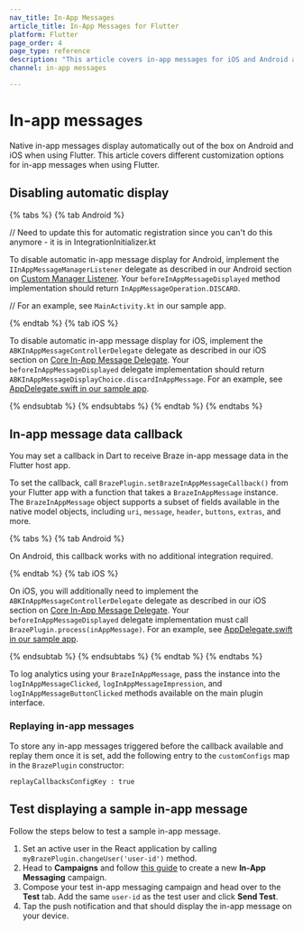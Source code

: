 ```yaml
---
nav_title: In-App Messages
article_title: In-App Messages for Flutter
platform: Flutter
page_order: 4
page_type: reference
description: "This article covers in-app messages for iOS and Android apps using Flutter, including customizing and logging analytics."
channel: in-app messages

---
```


# In-app messages

Native in-app messages display automatically out of the box on Android and iOS when using Flutter. This article covers different customization options for in-app messages when using Flutter.


## Disabling automatic display

{% tabs %}
{% tab Android %}

// Need to update this for automatic registration since you can't do this anymore - it is in IntegrationInitializer.kt

To disable automatic in-app message display for Android, implement the `IInAppMessageManagerListener` delegate as described in our Android section on [Custom Manager Listener]({{site.baseurl}}/developer_guide/platform_integration_guides/android/in-app_messaging/customization/#custom-manager-listener). Your `beforeInAppMessageDisplayed` method implementation should return `InAppMessageOperation.DISCARD`.

// For an example, see `MainActivity.kt` in our sample app.

{% endtab %}
{% tab iOS %}

To disable automatic in-app message display for iOS, implement the `ABKInAppMessageControllerDelegate` delegate as described in our iOS section on [Core In-App Message Delegate]({{site.baseurl}}/developer_guide/platform_integration_guides/ios/in-app_messaging/customization/#core-in-app-message-controller-delegate). Your `beforeInAppMessageDisplayed` delegate implementation should return `ABKInAppMessageDisplayChoice.discardInAppMessage`. For an example, see [AppDelegate.swift in our sample app](https://github.com/braze-inc/braze-flutter-sdk/blob/master/example/ios/Runner/AppDelegate.swift).

{% endsubtab %}
{% endsubtabs %}
{% endtab %}
{% endtabs %}

## In-app message data callback

You may set a callback in Dart to receive Braze in-app message data in the Flutter host app.

To set the callback, call `BrazePlugin.setBrazeInAppMessageCallback()` from your Flutter app with a function that takes a `BrazeInAppMessage` instance. The `BrazeInAppMessage` object supports a subset of fields available in the native model objects, including `uri`, `message`, `header`, `buttons`, `extras`, and more.

{% tabs %}
{% tab Android %}

On Android, this callback works with no additional integration required.

{% endtab %}
{% tab iOS %}

On iOS, you will additionally need to implement the `ABKInAppMessageControllerDelegate` delegate as described in our iOS section on [Core In-App Message Delegate]({{site.baseurl}}/developer_guide/platform_integration_guides/ios/in-app_messaging/customization/#core-in-app-message-controller-delegate). Your `beforeInAppMessageDisplayed` delegate implementation must call `BrazePlugin.process(inAppMessage)`. For an example, see [AppDelegate.swift in our sample app](https://github.com/braze-inc/braze-flutter-sdk/blob/master/example/ios/Runner/AppDelegate.swift).

{% endsubtab %}
{% endsubtabs %}
{% endtab %}
{% endtabs %}

To log analytics using your `BrazeInAppMessage`, pass the instance into the `logInAppMessageClicked`, `logInAppMessageImpression`, and `logInAppMessageButtonClicked` methods available on the main plugin interface.

### Replaying in-app messages

To store any in-app messages triggered before the callback available and replay them once it is set, add the following entry to the `customConfigs` map in the `BrazePlugin` constructor:
```
replayCallbacksConfigKey : true
```

## Test displaying a sample in-app message

Follow the steps below to test a sample in-app message.

1. Set an active user in the React application by calling `myBrazePlugin.changeUser('user-id')` method.
2. Head to **Campaigns** and follow [this guide][5] to create a new **In-App Messaging** campaign.
3. Compose your test in-app messaging campaign and head over to the **Test** tab. Add the same `user-id` as the test user and click **Send Test**.
4. Tap the push notification and that should display the in-app message on your device.

[5]: {{site.baseurl}}/user_guide/message_building_by_channel/in-app_messages/create/
